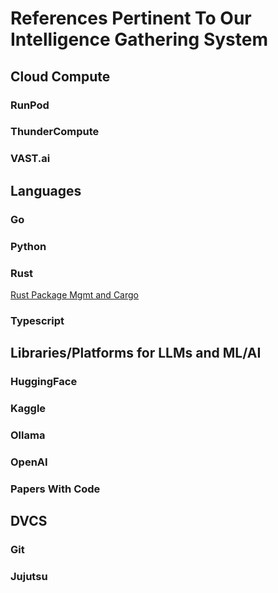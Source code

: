 # References Pertinent To Our Intelligence Gathering System

## Cloud Compute

### RunPod

### ThunderCompute

### VAST.ai

## Languages

### Go

### Python

### Rust
[Rust Package Mgmt and Cargo](nested/sub-chapter_4.1.md)

### Typescript

## Libraries/Platforms for LLMs and ML/AI

### HuggingFace

### Kaggle

### Ollama

### OpenAI

### Papers With Code

## DVCS

### Git

### Jujutsu


